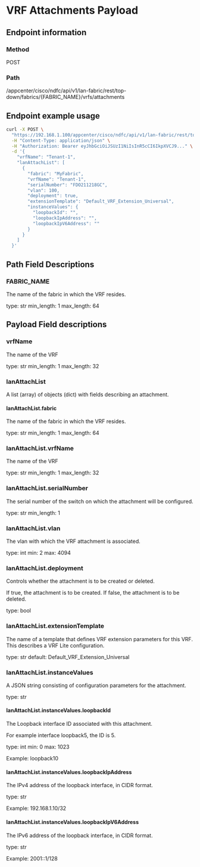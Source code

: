 # VRF Attachments Payload

## Endpoint information

### Method

POST

### Path

/appcenter/cisco/ndfc/api/v1/lan-fabric/rest/top-down/fabrics/{FABRIC_NAME}/vrfs/attachments

## Endpoint example usage

```bash
curl -X POST \
  "https://192.168.1.100/appcenter/cisco/ndfc/api/v1/lan-fabric/rest/top-down/fabrics/MyFabric/vrfs/attachments" \
  -H "Content-Type: application/json" \
  -H "Authorization: Bearer eyJhbGciOiJSUzI1NiIsInR5cCI6IkpXVCJ9..." \
  -d '{
    "vrfName": "Tenant-1",
    "lanAttachList": [
      {
        "fabric": "MyFabric",
        "vrfName": "Tenant-1",
        "serialNumber": "FDO211218GC",
        "vlan": 100,
        "deployment": true,
        "extensionTemplate": "Default_VRF_Extension_Universal",
        "instanceValues": {
          "loopbackId": "",
          "loopbackIpAddress": "",
          "loopbackIpV6Address": ""
        }
      }
    ]
  }'
```

## Path Field Descriptions

### FABRIC_NAME

The name of the fabric in which the VRF resides.

type: str
min_length: 1
max_length: 64

## Payload Field descriptions

### vrfName

The name of the VRF

type: str
min_length: 1
max_length: 32

### lanAttachList

A list (array) of objects (dict) with fields describing an attachment.

#### lanAttachList.fabric

The name of the fabric in which the VRF resides.

type: str
min_length: 1
max_length: 64

### lanAttachList.vrfName

The name of the VRF

type: str
min_length: 1
max_length: 32

### lanAttachList.serialNumber

The serial number of the switch on which the attachment will be configured.

type: str
min_length: 1

### lanAttachList.vlan

The vlan with which the VRF attachment is associated.

type: int
min: 2
max: 4094

### lanAttachList.deployment

Controls whether the attachment is to be created or deleted.

If true, the attachment is to be created.
If false, the attachment is to be deleted.

type: bool

### lanAttachList.extensionTemplate

The name of a template that defines VRF extension parameters for this VRF.
This describes a VRF Lite configuration.

type: str
default: Default_VRF_Extension_Universal

### lanAttachList.instanceValues

A JSON string consisting of configuration parameters for the attachment.

type: str

#### lanAttachList.instanceValues.loopbackId

The Loopback interface ID associated with this attachment.

For example interface loopback5, the ID is 5.

type: int
min: 0
max: 1023

Example: loopback10

#### lanAttachList.instanceValues.loopbackIpAddress

The IPv4 address of the loopback interface, in CIDR format.

type: str

Example: 192.168.1.10/32

#### lanAttachList.instanceValues.loopbackIpV6Address

The IPv6 address of the loopback interface, in CIDR format.

type: str

Example: 2001::1/128
